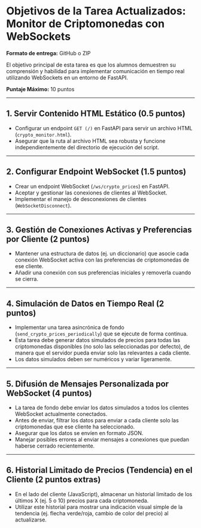 # Objetivos de la Tarea Actualizados: Monitor de Criptomonedas con WebSockets

**Formato de entrega:** GitHub o ZIP

El objetivo principal de esta tarea es que los alumnos demuestren su comprensión y habilidad para implementar comunicación en tiempo real utilizando WebSockets en un entorno de FastAPI.

**Puntaje Máximo:** 10 puntos

---

## 1. Servir Contenido HTML Estático (0.5 puntos)

- Configurar un endpoint `GET (/)` en FastAPI para servir un archivo HTML (`crypto_monitor.html`).
- Asegurar que la ruta al archivo HTML sea robusta y funcione independientemente del directorio de ejecución del script.

---

## 2. Configurar Endpoint WebSocket (1.5 puntos)

- Crear un endpoint WebSocket (`/ws/crypto_prices`) en FastAPI.
- Aceptar y gestionar las conexiones de clientes al WebSocket.
- Implementar el manejo de desconexiones de clientes (`WebSocketDisconnect`).

---

## 3. Gestión de Conexiones Activas y Preferencias por Cliente (2 puntos)

- Mantener una estructura de datos (ej. un diccionario) que asocie cada conexión WebSocket activa con las preferencias de criptomonedas de ese cliente.
- Añadir una conexión con sus preferencias iniciales y removerla cuando se cierra.

---

## 4. Simulación de Datos en Tiempo Real (2 puntos)

- Implementar una tarea asincrónica de fondo (`send_crypto_prices_periodically`) que se ejecute de forma continua.
- Esta tarea debe generar datos simulados de precios para todas las criptomonedas disponibles (no solo las seleccionadas por defecto), de manera que el servidor pueda enviar solo las relevantes a cada cliente.
- Los datos simulados deben ser numéricos y variar ligeramente.

---

## 5. Difusión de Mensajes Personalizada por WebSocket (4 puntos)

- La tarea de fondo debe enviar los datos simulados a todos los clientes WebSocket actualmente conectados.
- Antes de enviar, filtrar los datos para enviar a cada cliente solo las criptomonedas que ese cliente ha seleccionado.
- Asegurar que los datos se envíen en formato JSON.
- Manejar posibles errores al enviar mensajes a conexiones que puedan haberse cerrado recientemente.

---

## 6. Historial Limitado de Precios (Tendencia) en el Cliente (**2 puntos extras**)

- En el lado del cliente (JavaScript), almacenar un historial limitado de los últimos X (ej. 5 o 10) precios para cada criptomoneda.
- Utilizar este historial para mostrar una indicación visual simple de la tendencia (ej. flecha verde/roja, cambio de color del precio) al actualizarse.